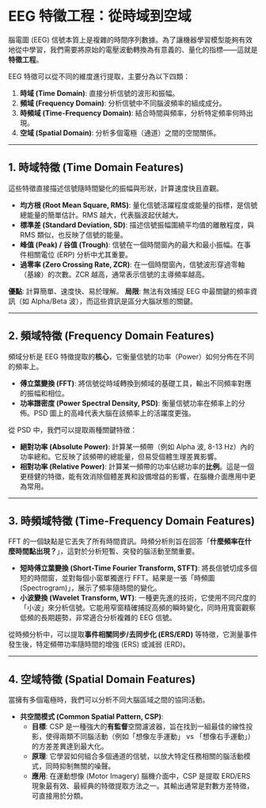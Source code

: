 # EEG 特徵工程：從時域到空域

腦電圖 (EEG) 信號本質上是複雜的時間序列數據。為了讓機器學習模型能夠有效地從中學習，我們需要將原始的電壓波動轉換為有意義的、量化的指標——這就是**特徵工程**。

EEG 特徵可以從不同的維度進行提取，主要分為以下四類：

1.  **時域 (Time Domain)**: 直接分析信號的波形和振幅。
2.  **頻域 (Frequency Domain)**: 分析信號中不同腦波頻率的組成成分。
3.  **時頻域 (Time-Frequency Domain)**: 結合時間與頻率，分析特定頻率何時出現。
4.  **空域 (Spatial Domain)**: 分析多個電極（通道）之間的空間關係。

---

## 1. 時域特徵 (Time Domain Features)

這些特徵直接描述信號隨時間變化的振幅與形狀，計算速度快且直觀。

-   **均方根 (Root Mean Square, RMS)**: 量化信號活躍程度或能量的指標，是信號總能量的簡單估計。RMS 越大，代表腦波起伏越大。
-   **標準差 (Standard Deviation, SD)**: 描述信號振幅圍繞平均值的離散程度，與 RMS 類似，也反映了信號的能量。
-   **峰值 (Peak) / 谷值 (Trough)**: 信號在一個時間窗內的最大和最小振幅。在事件相關電位 (ERP) 分析中尤其重要。
-   **過零率 (Zero Crossing Rate, ZCR)**: 在一個時間窗內，信號波形穿過零軸（基線）的次數。ZCR 越高，通常表示信號的主導頻率越高。

**優點**: 計算簡單、速度快、易於理解。
**局限**: 無法有效捕捉 EEG 中最關鍵的頻率資訊（如 Alpha/Beta 波），而這些資訊是區分大腦狀態的關鍵。

---

## 2. 頻域特徵 (Frequency Domain Features)

頻域分析是 EEG 特徵提取的**核心**，它衡量信號的功率（Power）如何分佈在不同的頻率上。

-   **傅立葉變換 (FFT)**: 將信號從時域轉換到頻域的基礎工具，輸出不同頻率對應的振幅和相位。
-   **功率譜密度 (Power Spectral Density, PSD)**: 衡量信號功率在頻率上的分佈。PSD 圖上的高峰代表大腦在該頻率上的活躍度更強。

從 PSD 中，我們可以提取兩種關鍵特徵：

-   **絕對功率 (Absolute Power)**: 計算某一頻帶（例如 Alpha 波, 8-13 Hz）內的功率總和。它反映了該頻帶的總能量，但易受個體生理差異影響。
-   **相對功率 (Relative Power)**: 計算某一頻帶的功率佔總功率的**比例**。這是一個更穩健的特徵，能有效消除個體差異和設備增益的影響，在腦機介面應用中更為常用。

---

## 3. 時頻域特徵 (Time-Frequency Domain Features)

FFT 的一個缺點是它丟失了所有時間資訊。時頻分析則旨在回答「**什麼頻率在什麼時間點出現？**」，這對於分析短暫、突發的腦活動至關重要。

-   **短時傅立葉變換 (Short-Time Fourier Transform, STFT)**: 將長信號切成多個短的時間窗，並對每個小窗單獨進行 FFT。結果是一張「時頻圖 (Spectrogram)」，展示了頻率隨時間的變化。
-   **小波變換 (Wavelet Transform, WT)**: 一種更先進的技術，它使用不同尺度的「小波」來分析信號。它能用窄窗精確捕捉高頻的瞬時變化，同時用寬窗觀察低頻的長期趨勢，非常適合分析複雜的 EEG 信號。

從時頻分析中，可以提取**事件相關同步/去同步化 (ERS/ERD)** 等特徵，它測量事件發生後，特定頻帶功率隨時間的增強 (ERS) 或減弱 (ERD)。

---

## 4. 空域特徵 (Spatial Domain Features)

當擁有多個電極時，我們可以分析不同大腦區域之間的協同活動。

-   **共空間模式 (Common Spatial Pattern, CSP)**:
    -   **目標**: CSP 是一種強大的**有監督**空間濾波器，旨在找到一組最佳的線性投影，使得兩類不同腦活動（例如「想像左手運動」 vs 「想像右手運動」）的方差差異達到最大化。
    -   **原理**: 它學習如何組合多個通道的信號，以放大特定任務相關的腦活動模式，同時抑制無關的噪聲。
    -   **應用**: 在運動想像 (Motor Imagery) 腦機介面中，CSP 是提取 ERD/ERS 現象最有效、最經典的特徵提取方法之一。其輸出通常是對數方差特徵，可直接用於分類。
